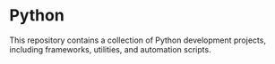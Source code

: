 # Python
This repository contains a collection of Python development projects, including frameworks, utilities, and automation scripts.
